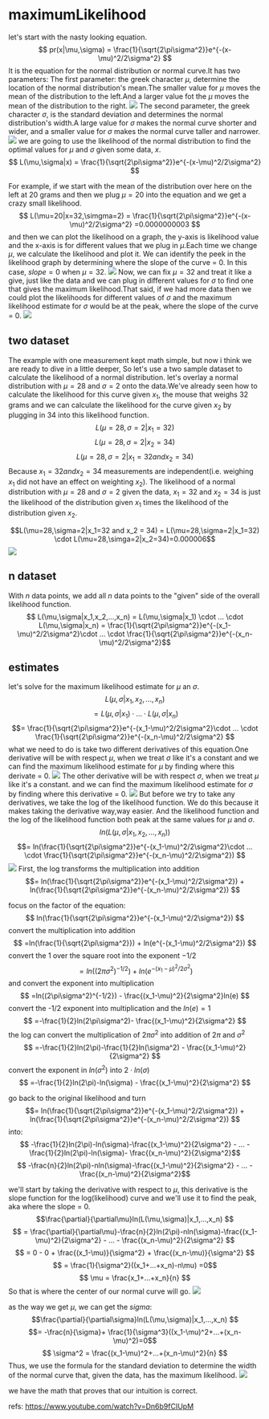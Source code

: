 # maximumLikelihood

let's start with the nasty looking equation.
$$ pr(x|\mu,\sigma) = \frac{1}{\sqrt{2\pi\sigma^2}}e^{-(x-\mu)^2/2\sigma^2} $$
It is the equation for the normal distribution or normal curve.It has two parameters:
The first parameter: the greek character $\mu$, determine the location of the normal distribution's mean.The smaller value for $\mu$ moves the mean of the distribution to the left.And a larger value fot the $\mu$ moves the mean of the distribution to the right.
![](./alg_maximumLikelihood/1.png)
The second parameter, the greek character $\sigma$, is the standard deviation and determines the normal distribution's width.A large value for $\sigma$ makes the normal curve shorter and wider, and a smaller value for $\sigma$ makes the normal curve taller and narrower.
![](./alg_maximumLikelihood/2.png)
we are going to use the likelihood of the normal distribution to find the optimal values for $\mu$ and $\sigma$ given some data, $x$.
$$ L(\mu,\sigma|x) = \frac{1}{\sqrt{2\pi\sigma^2}}e^{-(x-\mu)^2/2\sigma^2} $$

For example, if we start with the mean of the distribution over here on the left at 20 grams and then we plug $\mu=20$ into the equation and we get a crazy small likelihood.
$$ L(\mu=20|x=32,\simgma=2) = \frac{1}{\sqrt{2\pi\sigma^2}}e^{-(x-\mu)^2/2\sigma^2} =0.0000000003 $$
and then we can plot the likelihood on a graph, the y-axis is likelihood value and the x-axis is for different values that we plug in $\mu$.Each time we change $\mu$, we calculate the likelihood and plot it.
We can identify the peek in the likelihood graph by determining where the slope of the curve = $0$. In this case, $slope = 0$ when $\mu=32$.
![](./alg_maximumLikelihood/3.png)
Now, we can fix $\mu=32$ and treat it like a give, just like the data and we can plug in different values for $\sigma$ to find one that gives the maximum likelihood.That said, if we had more data then we could plot the likelihoods for different values of $\sigma$ and the maximum likelihood estimate for $\sigma$ would be at the peak, where the slope of the curve = $0$.
![](./alg_maximumLikelihood/4.png)


## two dataset
The example with one measurement kept math simple, but now i think we are ready to dive in a little deeper, So let's use a two sample dataset to calculate the likelihood of a normal distribution.
let's overlay a normal distribution with $\mu=28$ and $\sigma=2$ onto the data.We've already seen how to calculate the likelihood for this curve given $x_1$, the mouse that weighs 32 grams and we can calculate the likelihood for the curve given $x_2$ by plugging in $34$ into this likelihood function.
$$L(\mu=28,\sigma=2|x_1=32) $$
$$L(\mu=28,\sigma=2|x_2=34) $$
$$L(\mu=28,\sigma=2|x_1=32 and x_2 = 34)$$
Because $x_1=32 and x_2 = 34$ measurements are independent(i.e. weighing $x_1$ did not have an effect on weighting $x_2$).
The likelihood of a normal distribution with $\mu=28$ and $\sigma=2$ given the data, $x_1=32$ and $x_2=34$ is just the likelihood of the distribution given $x_1$ times the likelihood of the distribution given $x_2$.

$$L(\mu=28,\sigma=2|x_1=32 and x_2 = 34) = L(\mu=28,\sigma=2|x_1=32) \cdot L(\mu=28,\simga=2|x_2=34)=0.000006$$
![](./alg_maximumLikelihood/5.png)

## n dataset
With $n$ data points, we add all $n$ data points to the "given" side of the overall likelihood function.
$$ L(\mu,\sigma|x_1,x_2,...,x_n) = L(\mu,\sigma|x_1) \cdot ... \cdot L(\mu,\sigma|x_n)  = \frac{1}{\sqrt{2\pi\sigma^2}}e^{-(x_1-\mu)^2/2\sigma^2}\cdot ... \cdot  \frac{1}{\sqrt{2\pi\sigma^2}}e^{-(x_n-\mu)^2/2\sigma^2}$$

## estimates
let's solve for the maximum likelihood estimate for $\mu$ an $\sigma$.
$$L(\mu,\sigma|x_1,x_2,...,x_n)$$
$$= L(\mu,\sigma|x_1) \cdot ... \cdot L(\mu,\sigma|x_n)$$
$$= \frac{1}{\sqrt{2\pi\sigma^2}}e^{-(x_1-\mu)^2/2\sigma^2}\cdot ... \cdot  \frac{1}{\sqrt{2\pi\sigma^2}}e^{-(x_n-\mu)^2/2\sigma^2} $$
what we need to do is take two different derivatives of this equation.One derivative will be with respect $\mu$, when we treat $\sigma$ like it's a constant and we can find the maximum likelihood estimate for $\mu$ by finding where this derivate = 0.
![](./alg_maximumLikelihood/6.png)
The other derivative will be with respect $\sigma$, when we treat $\mu$ like it's a constant. and we can find the maximum likelihood estimate for $\sigma$ by finding where this derivative = 0.
![](./alg_maximumLikelihood/7.png)
But before we try to take any derivatives, we take the log of the likelihood function. We do this because it makes taking the derivative way,way easier. And the likelihood function and the log of the likelihood function both peak at the same values for $\mu$ and $\sigma$.
$$ln(L(\mu,\sigma|x_1,x_2,...,x_n))$$
$$= ln(\frac{1}{\sqrt{2\pi\sigma^2}}e^{-(x_1-\mu)^2/2\sigma^2}\cdot ... \cdot  \frac{1}{\sqrt{2\pi\sigma^2}}e^{-(x_n-\mu)^2/2\sigma^2}) $$
![](./alg_maximumLikelihood/8.png)
First, the log transforms the multiplication into addition
$$= ln(\frac{1}{\sqrt{2\pi\sigma^2}}e^{-(x_1-\mu)^2/2\sigma^2}) + ln(\frac{1}{\sqrt{2\pi\sigma^2}}e^{-(x_n-\mu)^2/2\sigma^2}) $$

focus on the factor of the equation:
$$ ln(\frac{1}{\sqrt{2\pi\sigma^2}}e^{-(x_1-\mu)^2/2\sigma^2}) $$
convert the multiplication into addition
$$ =ln(\frac{1}{\sqrt{2\pi\sigma^2}}) + ln(e^{-(x_1-\mu)^2/2\sigma^2}) $$
convert the 1 over the square root into the exponent $-1/2$
$$ =ln((2\pi\sigma^2)^{-1/2}) + ln(e^{-(x_1-\mu)^2/2\sigma^2}) $$
and convert the exponent into multiplication
$$ =ln((2\pi\sigma^2)^{-1/2}) - \frac{(x_1-\mu)^2}{2\sigma^2}ln(e) $$
convert the -1/2 exponent into multiplication and the $ln(e)= 1$
$$ =-\frac{1}{2}ln(2\pi\sigma^2)- \frac{(x_1-\mu)^2}{2\sigma^2} $$
the log can convert the multiplication of $2\pi\sigma^2$ into addition of $2\pi$ and $\sigma^2$
$$ =-\frac{1}{2}ln(2\pi)-\frac{1}{2}ln(\sigma^2) - \frac{(x_1-\mu)^2}{2\sigma^2} $$
convert the exponent in $ln(\sigma^2)$ into $2 \cdot ln(\sigma)$
$$ =-\frac{1}{2}ln(2\pi)-ln(\sigma) - \frac{(x_1-\mu)^2}{2\sigma^2} $$

go back to the original likelihood and turn 
$$= ln(\frac{1}{\sqrt{2\pi\sigma^2}}e^{-(x_1-\mu)^2/2\sigma^2}) + ln(\frac{1}{\sqrt{2\pi\sigma^2}}e^{-(x_n-\mu)^2/2\sigma^2}) $$
into:
$$ -\frac{1}{2}ln(2\pi)-ln(\sigma)-\frac{(x_1-\mu)^2}{2\sigma^2} - ... - \frac{1}{2}ln(2\pi)-ln(\sigma)- \frac{(x_n-\mu)^2}{2\sigma^2}$$
$$ -\frac{n}{2}ln(2\pi)-nln(\sigma)-\frac{(x_1-\mu)^2}{2\sigma^2} - ... - \frac{(x_n-\mu)^2}{2\sigma^2}$$

we'll start by taking the derivative with respect to $\mu$, this derivative is the slope function for the log(likelihood) curve and we'll use it to find the peak, aka where the slope = 0.
$$\frac{\partial}{\partial\mu}ln(L(\mu,\sigma)|x_1,...,x_n) $$
$$ = \frac{\partial}{\partial\mu}-\frac{n}{2}ln(2\pi)-nln(\sigma)-\frac{(x_1-\mu)^2}{2\sigma^2} - ... - \frac{(x_n-\mu)^2}{2\sigma^2} $$
$$ = 0 - 0 + \frac{(x_1-\mu)}{\sigma^2} + \frac{(x_n-\mu)}{\sigma^2} $$
$$ = \frac{1}{\sigma^2}((x_1+...+x_n)-n\mu)  =0$$
$$ \mu = \frac{x_1+...+x_n}{n}  $$
So that is where the center of our normal curve will go.
![](./alg_maximumLikelihood/9.png)



as the way we get $\mu$, we can get the $sigma$:
$$\frac{\partial}{\partial\sigma}ln(L(\mu,\sigma)|x_1,...,x_n) $$
$$= -\frac{n}{\sigma}+ \frac{1}{\sigma^3}((x_1-\mu)^2+...+(x_n-\mu)^2)=0$$
$$ \sigma^2 = \frac{(x_1-\mu)^2+...+(x_n-\mu)^2}{n} $$
Thus, we use the formula for the standard deviation to determine the width of the normal curve that, given the data, has the maximum likelihood.
![](./alg_maximumLikelihood/10.png)

we have the math that proves that our intuition is correct.




refs:
https://www.youtube.com/watch?v=Dn6b9fCIUpM
